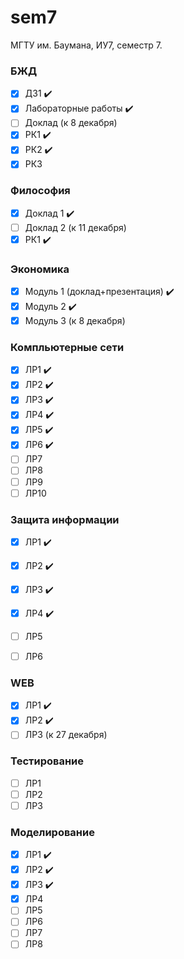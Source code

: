 # sem7
МГТУ им. Баумана, ИУ7, семестр 7.

### БЖД 
 - [x] ДЗ1 :heavy_check_mark:
 - [x] Лабораторные работы :heavy_check_mark:
 - [ ] Доклад (к 8 декабря)
 - [x] РК1 :heavy_check_mark:
 - [x] РК2 :heavy_check_mark:
 - [x] РК3

### Философия
 - [x] Доклад 1 :heavy_check_mark:
 - [ ] Доклад 2 (к 11 декабря)
 - [x] РК1 :heavy_check_mark:

### Экономика 
 - [x] Модуль 1 (доклад+презентация) :heavy_check_mark:
 - [x] Модуль 2 :heavy_check_mark:
 - [x] Модуль 3 (к 8 декабря)

### Компльютерные сети
 - [x] ЛР1 :heavy_check_mark: 
 - [x] ЛР2 :heavy_check_mark: 
 - [x] ЛР3 :heavy_check_mark:
 - [x] ЛР4 :heavy_check_mark:
 - [x] ЛР5 :heavy_check_mark:
 - [x] ЛР6 :heavy_check_mark:
 - [ ] ЛР7
 - [ ] ЛР8
 - [ ] ЛР9
 - [ ] ЛР10

### Защита информации
 - [x] ЛР1 :heavy_check_mark:
 - [x] ЛР2 :heavy_check_mark:
 - [x] ЛР3 :heavy_check_mark:
 - [x] ЛР4 :heavy_check_mark:
 - [ ] ЛР5
 - [ ] ЛР6


### WEB 
 - [x] ЛР1 :heavy_check_mark: 
 - [x] ЛР2 :heavy_check_mark: 
 - [ ] ЛР3 (к 27 декабря)

### Тестирование 
 - [ ] ЛР1 
 - [ ] ЛР2
 - [ ] ЛР3 

### Моделирование
 - [x] ЛР1 :heavy_check_mark: 
 - [x] ЛР2 :heavy_check_mark: 
 - [x] ЛР3 :heavy_check_mark: 
 - [x] ЛР4
 - [ ] ЛР5
 - [ ] ЛР6
 - [ ] ЛР7
 - [ ] ЛР8
